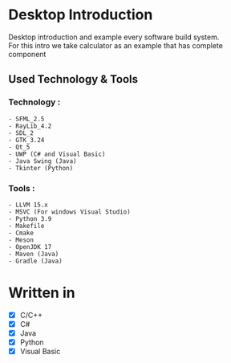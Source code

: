 # Desktop Introduction
Desktop introduction and example every software build system. <br>
For this intro we take calculator as an example that has complete component
<br>

## Used Technology & Tools
### Technology :
```
- SFML_2.5
- RayLib_4.2
- SDL_2
- GTK_3.24
- Qt_5
- UWP (C# and Visual Basic)
- Java Swing (Java)
- Tkinter (Python)
```

### Tools :
```
- LLVM 15.x
- MSVC (For windows Visual Studio)
- Python 3.9
- Makefile
- Cmake
- Meson
- OpenJDK 17
- Maven (Java)
- Gradle (Java)
```

# Written in
- [x] C/C++
- [x] C#
- [x] Java
- [x] Python
- [x] Visual Basic
